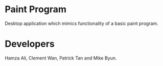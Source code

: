 # Paint Program
Desktop application which mimics functionality of a basic paint program.
# Developers
Hamza Ali, Clement Wan, Patrick Tan and Mike Byun. 
